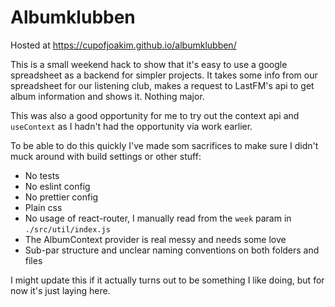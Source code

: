 # Albumklubben

Hosted at https://cupofjoakim.github.io/albumklubben/

This is a small weekend hack to show that it's easy to use a google spreadsheet as a backend for simpler projects. It takes some info from our spreadsheet for our listening club, makes a request to LastFM's api to get album information and shows it. Nothing major.

This was also a good opportunity for me to try out the context api and `useContext` as I hadn't had the opportunity via work earlier.

To be able to do this quickly I've made som sacrifices to make sure I didn't muck around with build settings or other stuff:

- No tests
- No eslint config
- No prettier config
- Plain css
- No usage of react-router, I manually read from the `week` param in `./src/util/index.js`
- The AlbumContext provider is real messy and needs some love
- Sub-par structure and unclear naming conventions on both folders and files

I might update this if it actually turns out to be something I like doing, but for now it's just laying here.
